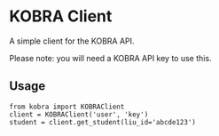 KOBRA Client
============
A simple client for the KOBRA API.

Please note: you will need a KOBRA API key to use this.

Usage
-----
    from kobra import KOBRAClient
    client = KOBRAClient('user', 'key')
    student = client.get_student(liu_id='abcde123')